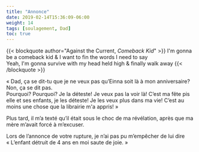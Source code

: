 ```yaml
---
title: "Annonce"
date: 2019-02-14T15:36:09-06:00
weight: 14
tags: [soulagement, Dad]
toc: true
---
```


{{< blockquote author="Against the Current, *Comeback Kid*" >}}
I'm gonna be a comeback kid & I want to fin the words I need to say  
Yeah, I'm gonna survive with my head held high & finally walk away
{{< /blockquote >}}

« Dad, ça se dit-tu que je ne veux pas qu’Einna soit là à mon anniversaire?
Non, ça se dit pas.   
Pourquoi? Pourquoi? Je la déteste! Je veux pas la voir là! C’est ma fête pis elle et ses enfants, je les déteste! Je les veux plus dans ma vie! C’est au moins une chose que la librairie m'a appris! »  

Plus tard, il m’a texté qu’il était sous le choc de ma révélation, après que ma mère m’avait forcé à m’excuser.  

Lors de l’annonce de votre rupture, je n’ai pas pu m’empêcher de lui dire  
« L’enfant détruit de 4 ans en moi saute de joie. »